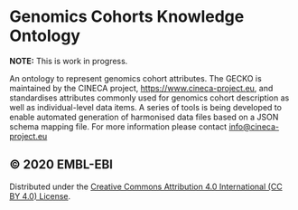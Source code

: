 # Genomics Cohorts Knowledge Ontology

**NOTE:** This is work in progress.

An ontology to represent genomics cohort attributes. The GECKO is maintained by the CINECA project, https://www.cineca-project.eu, and standardises attributes commonly used for genomics cohort description as well as individual-level data items. A series of tools is being developed to enable automated generation of harmonised data files based on a JSON schema mapping file. For more information please contact info@cineca-project.eu


## &copy; 2020 EMBL-EBI

Distributed under the [Creative Commons Attribution 4.0 International (CC BY 4.0) License](LICENCE).
